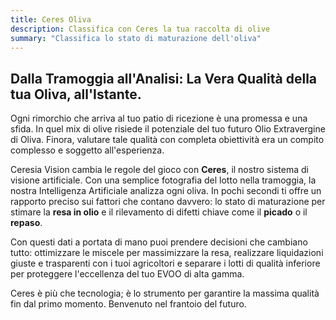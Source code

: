 ```yaml
---
title: Ceres Oliva
description: Classifica con Ceres la tua raccolta di olive
summary: "Classifica lo stato di maturazione dell'oliva"
---
```


## Dalla Tramoggia all'Analisi: La Vera Qualità della tua Oliva, all'Istante.

Ogni rimorchio che arriva al tuo patio di ricezione è una promessa e una sfida. In quel mix di olive risiede il potenziale del tuo futuro Olio Extravergine di Oliva. Finora, valutare tale qualità con completa obiettività era un compito complesso e soggetto all'esperienza.

Ceresia Vision cambia le regole del gioco con **Ceres**, il nostro sistema di visione artificiale. Con una semplice fotografia del lotto nella tramoggia, la nostra Intelligenza Artificiale analizza ogni oliva. In pochi secondi ti offre un rapporto preciso sui fattori che contano davvero: lo stato di maturazione per stimare la **resa in olio** e il rilevamento di difetti chiave come il **picado** o il **repaso**.

Con questi dati a portata di mano puoi prendere decisioni che cambiano tutto: ottimizzare le miscele per massimizzare la resa, realizzare liquidazioni giuste e trasparenti con i tuoi agricoltori e separare i lotti di qualità inferiore per proteggere l'eccellenza del tuo EVOO di alta gamma.

Ceres è più che tecnologia; è lo strumento per garantire la massima qualità fin dal primo momento. Benvenuto nel frantoio del futuro.
